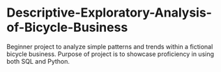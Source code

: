 # Descriptive-Exploratory-Analysis-of-Bicycle-Business
Beginner project to analyze simple patterns and trends within a fictional bicycle business. Purpose of project is to showcase proficiency in using both SQL and Python.
